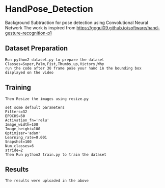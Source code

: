 # HandPose_Detection
Background Subtraction for pose detection using Convolutional Neural Network
The work is inspired from https://gogul09.github.io/software/hand-gesture-recognition-p1

## Dataset Preparation
    Run python2 dataset.py to prepare the dataset
    Classes=Super,Palm,Fist,Thumbs_up,Victory,Why
    run the code after 30 frame pose your hand in the bounding box displayed on the video
## Training    
    Then Resize the images using resize.py
    
    set some default parameters
    Filters=32
    EPOCHS=50
    Activation_fn='relu'
    Image_width=100
    Image_height=100
    Optimizer='adam'
    Learning_rate=0.001
    Snapshot=100
    Num_classes=6
    stride=2
    Then Run python2 train.py to train the dataset
    
## Results
    The results were uploaded in the above 
    
    
